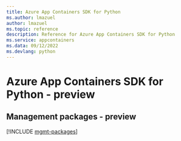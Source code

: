 ```yaml
---
title: Azure App Containers SDK for Python
ms.author: lmazuel
author: lmazuel
ms.topic: reference
description: Reference for Azure App Containers SDK for Python
ms.service: appcontainers
ms.data: 09/12/2022
ms.devlang: python
---
```

# Azure App Containers SDK for Python - preview

## Management packages - preview
[!INCLUDE [mgmt-packages](app-containers-mgmt-index.md)]